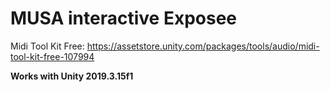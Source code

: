 # MUSA interactive Exposee


Midi Tool Kit Free: https://assetstore.unity.com/packages/tools/audio/midi-tool-kit-free-107994

**Works with Unity 2019.3.15f1**
